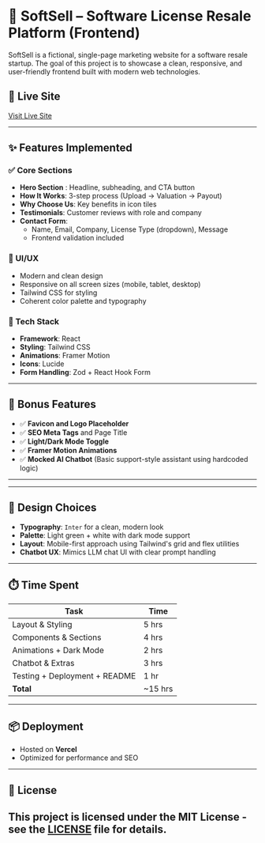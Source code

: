# 🧾 SoftSell – Software License Resale Platform (Frontend)

SoftSell is a fictional, single-page marketing website for a software resale startup. The goal of this project is to showcase a clean, responsive, and user-friendly frontend built with modern web technologies.

## 🔗 Live Site
[Visit Live Site](https://softsell.vercel.app)

---

## ✨ Features Implemented

### ✅ Core Sections
- **Hero Section** : Headline, subheading, and CTA button
- **How It Works**: 3-step process (Upload → Valuation → Payout)
- **Why Choose Us**: Key benefits in icon tiles
- **Testimonials**: Customer reviews with role and company
- **Contact Form**:
  - Name, Email, Company, License Type (dropdown), Message
  - Frontend validation included

### 🎨 UI/UX
- Modern and clean design
- Responsive on all screen sizes (mobile, tablet, desktop)
- Tailwind CSS for styling
- Coherent color palette and typography

### 🔧 Tech Stack
- **Framework**: React
- **Styling**: Tailwind CSS
- **Animations**: Framer Motion
- **Icons**: Lucide
- **Form Handling**: Zod + React Hook Form

---

## 🌟 Bonus Features
- ✅ **Favicon and Logo Placeholder**
- ✅ **SEO Meta Tags** and Page Title
- ✅ **Light/Dark Mode Toggle**
- ✅ **Framer Motion Animations**
- ✅ **Mocked AI Chatbot** (Basic support-style assistant using hardcoded logic)

---


---

## 🧠 Design Choices
- **Typography**: `Inter` for a clean, modern look
- **Palette**: Light green + white with dark mode support
- **Layout**: Mobile-first approach using Tailwind's grid and flex utilities
- **Chatbot UX**: Mimics LLM chat UI with clear prompt handling

---

## ⏱️ Time Spent
| Task                          | Time |
|-------------------------------|------|
| Layout & Styling              | 5 hrs|
| Components & Sections         | 4 hrs|
| Animations + Dark Mode        | 2 hrs|
| Chatbot & Extras              | 3 hrs|
| Testing + Deployment + README | 1 hr |
| **Total**                     | ~15 hrs |

---

## 📦 Deployment
- Hosted on **Vercel**
- Optimized for performance and SEO

---

## 🤝 License
This project is licensed under the MIT License - see the [LICENSE](LICENSE) file for details.
---


